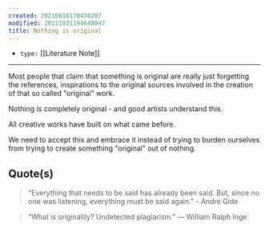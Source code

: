 ```yaml
---
created: 20210818170430207
modified: 20211031194648047
title: Nothing is original
---
```


- `type:` [[Literature Note]]
***

Most people that claim that something is original are really just forgetting the references, inspirations to the original sources involved in the creation of that so called "original" work.

Nothing is completely original - and good artists understand this.

All creative works have built on what came before.

We need to accept this and embrace it instead of trying to burden ourselves from trying to create something "original" out of nothing.

## Quote(s)

> “Everything that needs to be said has already been said. But, since no one was listening, everything must be said again.” - Andre Gide

> “What is originality? Undetected plagiarism.” — William Ralph Inge
